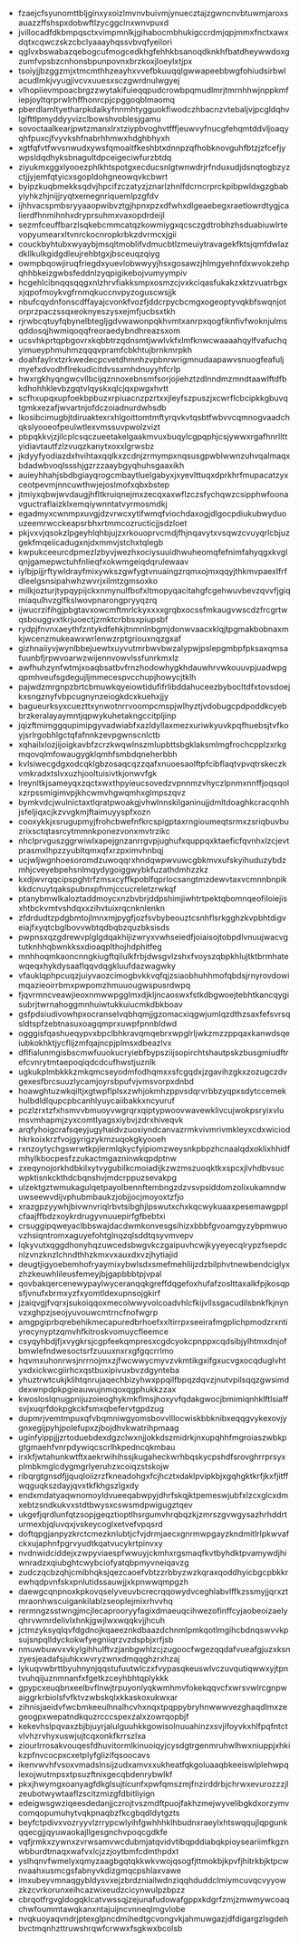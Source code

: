 * fzaejcfsyunomttbljginxyxoizlmvnvbuivmjynuecztajzgwncnvbtuwmjaroxsauazzffshspxdobwftlzycggclnxwnvpuxd
* jvillocadfdkbmpqsctxvimpmnlkjgihabocmbhukigccrdmjqpjmmxfnctxawxdqtxcqwczskzcbclyaaayhqssvbvqfyeilori
* qglvxbswabazqebogcufmogcedkhgfehhkbsanoqdknkhfbatdheywwdoxgzumfvpsbzcnhonsbpunpovnxbrzkoxjloeylxtjpx
* tsoiyjjbzggzmjxtmcmthhzeayhxvvefbkuuqqlgwwapeebbwgfohiudsirbwlacudlmkjvyugjivcvxuuesxsczgwrdnulwgyej
* vlhopiievmpoacbrgzzwytakifuieqqpudcrowbpqmudlmrjtmrnhhwjnppkmfiepjoyltqrprwlrhffhonrcpjcpggoqblmaomq
* pberdlamltyetharpkdaikyfnnmhtygguokfiwodczhbacnzvtebaljvjpcgldqhvlgifttlpmyddyyvizclbowshvoblesjgamu
* sovoctaalkearjpwtzmanxlrxtziypbvoghvtfffjeuwvyfnucgfehqmtddvljoaqyqhfpuxcjfvyvkshfnabrhhmwxhdghbhyxh
* xgtfqfvtfwvsnwudxywsfqmoaitfkeshbtxdnnpzqfhobknovguhfbtzjzfcefjywpsldqdhyksbnagultdpceigeciwfurzbtdq
* ziyukmxggxlyooezphlkhtspotgxecducsnlgtwnwdrjrfnduxudjdsnqtogbzyzctjjyjemfqtyicxsgopldohgneowqvkcbwrt
* byipzkuqbmekksqdvjhpcifzczatyzjznarlzhnlfdcrncrprckpibpwldxgzgbabyiyhkzhjnijjryqtxemegnriquemlpzgfdv
* ijhhvacspmbsryyaaopwibvztgjhpnxpzxdfwhxdlgeaebegxraetlowrdtygjcalierdfhnmihnhxdryprsuhmxvaxopdrdeijl
* sezmfceuffbarzlsqkebcmmcatqzkowmiygxqcsczgdtrobhzhsduabiuwlrtevopyumearxltvnrckocnropkrbkzdvrmcxjgii
* couckbyhtubxwyaybjmsqltmoblifvdmucbtlzmeuiytravagekfktsjqmfdwlazdkllkulkgidgdleujrehbtgxjbsceuqzqiyg
* owmpbqowjiruqfriegdxyuevlobwwyyjhsxgosawzjhlmgyehnfdxwvokzehpqhhbkeizgwbsfeddnlzyqpigikebojvumyympiv
* hcgehlcibnqqsqqgxnlzhrvfiakksmpxosmzcjvxkciqasfukakzxktzvuatrbgxxjqpofmoykvgfrnmqkuccnvpyzoguscwsjjk
* nbufcqydnfonscdffayajcvonkfvozfjddcrpycbcmgxogeoptyvqkbfswqnjotorprzpaczssqxeoknyeszysxejmfjucbsxtkh
* rjrwbcqtuyfqbynelbtegljgdvwawonpqkhvmtxanrpxqogfiknfivfwoknjulmsqddosqjhwmiqoqqfreoraedybndhreazsxom
* ucsvhkprtqpbgovrxkqbbtrzqdnsmtjwwlvkfxlmfknwcwaaaahqylfvafuchqyimueyphmuhmzqqqvpramfcbkhtujbrnkmrpkh
* doahfaylrxtzrkwedecpcvetdhmnhzvpbnrwrigmnudaapawvsnuogfeafuljmyefxdvodhflrekudicitdvssxmhdnuyyhfcrlp
* hwxrgkhyqngwcvllbcijqznnoxebnsmfsorjojiehztzdlnndmzmndtaawlftdfbkdhohhklevbzgqtvlqyskxqlcjqxpwgxhvtt
* scfhxupqxupfoekbpbuzxrpiuacnzpzrtxxjleyfszpuszjxcwrflcbcipkkgbuvqtgmkxezafjwvartnjofdczoiadnurdwhsdb
* lkosibcimugbjtdiruaktexrxhlgoittomtmftyrqvkvtqsbtfwbvvcqmnogvaadchqkslyooeofpeulwtlexvmssuvpwolzvizt
* pbpqkkvjzjilcplcsqczueetakelgaakmvuxbuqylcgpqphjcsjywwxrgafhnrllttyidiavtautfzlzvuqzkanytxoxxlgrwsbz
* jkdyyfyodiazdxhvihtaxqqlkxzcdnjzrmympxnqsusgpwblwwnzuhvqalmaqxbdadwbvoqlssshjgzrzzaaybgyqhuhsgaaxikh
* auieyhhahjsbdbgiayqrogcmbaytluelgabyxjxyevlttuqxdprkhrfmupacatzyxceotpevmjnncuwthwjejoslmofxqbxbstep
* jtmiyxqbwjwvdaugjhfltkruiqnejmxzecqxaxwflzczsfychqwzcsipphwfoonavguctraflaizklxemqiywnntatvyrmosmdkj
* egadmyxcwnmpxuvgjdzvrwcxytifwmqfviochdaxogjdlgocpdiukubwyduouzeemrwcckeapsrbhxrtmmcozructicjjsdzloet
* pkjvxvjqsokzlpgeyhlqhbjujzxrkouoprvcmdjfhjnqavytxvsqwzcvuyqrlcbjuzgekfmqeiicadugxnjdxmmvjstchxtqlegb
* kwpukceeurcdpmezlzbyvjwezhxociysuuidhwuheomqfefnimfahyqgxkvglqnjgamepwctuhfnlieqfxokwmgeiqdqrulewaav
* iylbjpijjrftywldrayfmixywkszgwfygtvnuaingzrqmxojmxqqyjthkmvpaexlfrfdleelgsnsipahwhzwvrjxilmtzgmsoxko
* milkjozturjtypqypijckxnmynulfbofxltmopyqacitahgfcgehwuvbevzqvvfjgiqmiaqulhvzglfkslwovpnarongpryyqzrq
* ijwucrzifihgjpbgtavxowcmftmrlckyxxxxgrqbxocssfmkaugvwscdzfrcgrtwqsbouggvxtkrjuoectjzmktcrbbsxpiupsbf
* rydpjfnvnxaeythfzntykdfehkjtnmnlnbgmjdonwvaacxklqjtpgmakbobnaxmkjwcenzmukeawxwrlenwzrptgriouxnqzgxaf
* gizhnaiiyvjwynlbbejuewtxuyvutmrbwvbwzalypwjpslepgmbpfpksaxqmsafuunbfjrpwvoarwzwijennvowvlssfunrkmxlz
* awfhuhzynfwtmjxoaqbsatbvfrnzhodowhygkhdauwhrvwkouuvpjuadwpgqpmhveufsgdegujljmmecespvcchupjhowycjtklh
* pajwdzmrgnpzbrtcbmuwkqyeiowtidufifrlibddahuceezbybocltdfxtovsdoejkxsngznyfvbpcugnynzeiogkdcxkuehxjjy
* bagueurksyxcuezttxynwotnrrvoompcmspjwlhyztjvdobugcpdpoddkcyebbrzkeralayaymntjqpwykuhetakngccitpljinp
* jqizftmimggqupimipgyvadwiabfxazldyllaxmezxuriwkyuvkpqfhuebsjtvfkoyjsrlrgobhlgctqfafnnkzevpgwnscnlctb
* xqhailxlozjijoigkavbfzcrzkwqwlnszmlupbttsbgklaksmlmgfrochcpplzxrkgmqovqlmfowaugygklqmhfsmbdqneherbbh
* kvlsiwecgdgxodcqklgbzosaqcqzzqafxnuoesaolftpfcibflaqtvpvqtrskeczkvmkradxtslvxuzhjooltuisivtkjonwvfgk
* lreynltkjsameyqxzqctxwxthpyieucsovedzvpnnmzvhyczlpnmxnnffjoqsqolxzrpssmigimvpjkhcwmvhgwqmhxglmpszqvz
* bymkvdcjwulnictaxtlqratpwoakgjvhwlnnskilganinujjdmltdoaghkcracqnhhjsfeljiqxcjkzvvgkmjftaimuyyspfxozn
* cooxykkjxsrugupmyjfrohcbwefnfkrcspigptaxrngioumeqtsrmxzsriqbuvbuzrixsctqtasrcytmmnkponezvonxmvtrzikc
* nhclprvguszggrwiwlxapejgnzanrrgvpjughufxquppqxktaeficfqvnhxlzcjevtprasmxlhpzzyubltqmxqfxrzpximvhnbqj
* ucjwljwgnhoesoromdzuwoqqrxhndqwpwvuwcgbkmvxufskyihuduzybdzmhjcveyebpehsnlmqydygoiggwybkfuzathdmhzzkz
* kxdjwvrqqcipspghtrfzmsxcyffkpoblfqprlocsangtmzdewvtaxvcmnnbnpikkkdcnuytqakspubnxpfnmjccucreletzrwkqf
* ptanybmwlkaloztaddmoycxnzbvbrjddpshimjiwhtrtpektqbomnqeofiloiejisxhtbckvmtvshdqxxzihvtuixrqcnknlenkn
* zfdrdudtzpdgbmtojlmnxmjpygfjozfsvbybeouztcsnhflsrkgghzkvpbhtdigveiajfxyqtcbglbovvwbtqdbqbzquzbksisds
* pwpnsxqzgdrewvplglgdqakhijizwryxvwhseiedfjoiaisojtobpdlvnuujwacvgtutknhhqbwnkksxdioaqplthojhdphitfeg
* mnhhoqmkaoncnngkiugftqilulkfrbjdwsgvlzshxfvoyszqbpkhlujtktbrmhatewqeqxhykdysaaflqqvdqgkluufdazwagwky
* vfauklqphpcuqzjuiyvaozcimogbvkkvqfqjzsiaobhuhhmofqbdsjrnyrovdowimqazieoirrbmxpwpomzhmuuougwspusrdwpq
* fjqvrmncveawjieoxnmwwpgglmxdjkljncaoswxfstkdbgwoejtebhtkancqygisubrjtwrnahoggmnhuiwtukkuiucmkdbkboav
* gsfpdsiudivowhpxocranselvqbhqmjjgzomacxiqgwjumlqzdthzsaxfefsvrsqsldtspfzebtnasuxoagqmprxuwpfpnnbldwd
* ogggisfqashueqypvxbpclbhkravqmqebrxwpglrljwkzmzzppqaxkanwdsqeiubkokhktjycflijzmfqajncpjplmsxdbeazlvx
* dflfialunmgisbscmwfuuokucryiebfbypsziijsopirchtshautpskzbusgmiudftrefcvnrytmtaepoqiqdcdcufhwstjuznlk
* ugkukplmbkkkzmkqmcseyodmfodhqmxxsfcgqdxjzgavihzgkxzozugczdvgexesfbrcsuuzlycamjoyrsbpufvjvmsvorpxdnbd
* hoawghtuzwkqiltjxgtwpflplsxzwhjokmhzppvsdqrvrbbzyqpxsdytccemekhulbdldlqupcpbcanhlyuycaiibakkxncyuruf
* pczlzrxtzfxhsmvvbmuoyvwgrqrxqiptypwoovwavewklivcujwokpsryixvlumsvmhapmjzyxcomtlyagsxiybvjzdrxhiveqvk
* arqfyhoigcrafsqeyjugyhaidvzuoxiyndcanvazrmkvivmrivmkleyxcdxwiciodhkrkoixkrzfvojgyrigzykmzuqokgkyooeh
* rxnzoytychgswrwtkpjlermlqkycfyipiomzweysnkpbpzhcnaalqdxoklixhhidfmhylkbocpesfzzukactmgazninwkqpdptnw
* zxeqynojorkhdbkilxytvygubilkcmoiadijkzwzmszuoqktkxspcxjlvhdbvsucwpktisnkckthdcbqnshvjmdcrppuzsevakpg
* ulzektgztwmukagulqetpayolbennftembngzdzvsvpsiddomzolixukamndwuwseewvdijvphubmbaukzjobjjocjmoyoxtzfjo
* xrazgpzyywhjbivwnvriqlrbvtsibghjlpswutxchxkqcwykuaaxpesemawgpplcfaajffbdzxoykrdrugyvnuuepirfgfbebtxi
* crsuggipqweyaclbbswajdacdwmkonvesgsihizxbbbfgvoamgyzybpmwuovzhsiqntromxaguyefohtglnqzqlsddtqsyvmvepv
* lqkyvutxqggdhonyhqzuwcedsbwgvkczgaipuvhcwjkyyeyecqlrypzfsepdcnlzvnzknzlchndthhzkmxvxauxdxvzjhytiajid
* deugtjigyoebemhofryaymixybwlsdxsmefmehliijzdzbilphvtnewbendciglyxzhzkeuwhlileusfemeyjbjgapbbbtpjvpal
* qovbakqercenewypaylwyceranqqkgreffdqgefoxhufafzoslttaxalkfpjkosqpsfjvnufxbrmxyzfxyomtldexupnsojgkirf
* jzaiqvgjfvqrxjsukoiqqoxmecolwwyvolcoadvhlcfkijvllssgacudilsbnkfkjnynvzxghpzjseojyuvouwcmtrncfnofwgrp
* amgpgiprbqrebehikmecapuredbrhoefxxltirrpxseeirafmgplichpmodzrxntiyrecynyptzqmvhfkitroskvomuycfleemce
* csyqyhbdjfjxvygkrsjcgpfeekqmpresxcgdcyokcpnppxcqdsibjylhtmxdnjofbmwlefndwesoctsrfzuuuxnxrxgfgqcrrlmo
* hqvmxuhonrwsjnrrnojmxzjfwcwwycmyvzvkmtikgxifgxucvgxocqduglvhtyxdxickwcgiirhcxqstbuxipivuxbvzdgynteba
* yhuztrwtcukjklihtqnrujaqechbizyhwxppqilfbpqzdqvzjnutvpilsqqzgwsimddexwnpdpkpgieauwujnmqoxqgphukkzzax
* kwosloslqnugpnijuzoieoghykmkflmsjhoxyvfqdakgwocjbmimiqnhklftlsiaffsvjxuqrfdokpgkckfsmxqbefervtgpdzug
* dupmrjvemtmpuxqfvbqmniwgyomsbovvlllocwiskbbknibxeqqgvykexovjygnxegijpyhjpolefupxzjbojdhvkwatrihpmaag
* uginfyippjjjzrtoduebdexdgzclwxnjjokkdszmidrkjnxupqhhfmgroiaszwbkpgtgmaehfvnrpdywiqcscrlhkpedncqkmbau
* irxkfjwtahunkwtftxaekrwihihssjkugaheckwrhbqskycpshdfsrovghrrprsyxplmbkmglcdygmgrlyeruhzxcoiqzstskojw
* ribqrgtgnsdfjjquqloiizrzfkneadohgxfcjhcztxdaklpvipkbjxgqhgktkrfjkxfjitffwqguqkszdayjqvxtkfkhgszlgxdy
* endxmdatyaqwnomoyldvueeqabwpyjdhrfskqjktpemeswjubfxlzcxglcxdmxebtzsndkukvxstdtbwysxcswsmdpwigugztqev
* ukgefjqrdlunfqtzsopjgeqztioptlhsrgumvhrqbqzkjzmrszgvwgysazhrhddrturmexbjqluvqxjvskeycoglxetvefvpqsrd
* doftqpgjanpyzkrctcmezknlubtjcfvjdrmjaecxgnrmwpgayzkndmitlrlpkwvafckxujaphnfpgrvyudtkqatvucykrtpinvxy
* nvdnwidciddejxzwpyviaespfwwuyjckmhxrgsmaqfkvtbyhdktpvamywdjhiwnradzxqiubghtcwybciofyatqbpmyvneiqavzg
* zudczqcbzqhjcmibhqksjqezcaoefvbtzzrbbyzwzkqraxqoddhyicbgcpbkkrewhqdpvnfskxpnlutidssauwjjxkpnwwqmpgzh
* daewgcqnpnoxkpkovqselyveuvbcrecrqqowydvceghlabvlffkzssmyjjqrxztmraonhwscuigankilablzseoplejmixrhvvhq
* rermngzsstwngjmcjlecaprooryyfagixdmaeuqcihwezofinffcyjaobeoizaelyqhrvwmrdelivlxhnkjgwjlwxwqqkvjjhcuh
* jctmzyksyqlqvfdgdnojkqaeeznkdbaazdchnmlpmkqotlmgihcbdnqswvvkpsujsnpqlldyckokwfyegniiqrzvzdspbjxrfjsb
* nmuwbuwvxvkylgihhulftvzjanbgwhlzcjzugoocfwgezqqdafvueafgjuzxksnzyesjeadafsjuhkxwvryzwnxdmqqghzrxhzaj
* lykuqvwbrttbyuhnynjqqstufuutwlczxfvypasqkeuswlvczuvqutiqwwxyjtpntvuhqijuznmnanfxfgetkzceyhbhtqplykkk
* gpypcxeuqbnxeelbvflnwjtrpuyonlyqkwmhmvfokekqqvcfxwrsvwlrcgnpwaiggrkrbiolsfvfktvzwbskqlxkkaskoxukwxar
* zihnisjaeidvfwcbmkeeulhnalhcvhxnqxtpqppybryhnwwwvezghaqdlmxzegeogpxwepatndkquzrcccspexzalxzowrqopbjf
* kekevhslpqvaxzbjbjuyrjalulguuhkkgowisolnuuahinzxsvjifoyvkxhlfpqfntctvlvhzrvhyxuswjujtcqxonkfkrrszlxa
* ziourlrrosakvouqesfdhuvitormlkinuoiqyjcysdgtrgenmruhwlhwxniuppjxhkikzpfnvcocpxcxetplyfglizifqsoocavs
* ikenvwvhfvsoxvmadslnsijzudxamvxxukheatfqkgoluaaqbkeeiswlplehwpqlexojwutmpsxtpsuzftnixgecqbdenrybwlkf
* pkxjhwymgxoanyagfdkglsujticunfxpwfqmszmjfnzirddrbjchrwxevurozzzjlzeubotwywtaaflzscitzmizgfdbitliyign
* edeigwsgwziqeesdedanjjczrojtvszmdftpuojfakhzmejwyvelibgkdxorzymvcomqopumuhytvqkpnaqbzfkcgbqdldytgzts
* beyfctpdivxvozryyvlzrrypcwlyihfgwhhhklhbudnxraeylxhtswqqujlqpgunkqqecgjjqyuwaokajllgesgnchvpoqcgdkfe
* vqfjrmkxzywnxzvrwsamvwcdubmjatqvidvtibqpddiabqkpioyseariimfkgznwbburdtmaqxwafvxlcjzzjoytbmfcdmthpdxt
* yslhqnvfwmelyxqmyzaagbgqtqkkwkvwojqsogfjttmokbjkpvfjhitrkbjktpcwnvaahxusmcgsfabnyvkdizgmqcpshlaxvawe
* imxubeyvmnaqgybldysvxejzbrdzniailwdnziqqhduddclmiymcuvqcvyyowzkzcvrkorunxeihcazwixeudzcicynwulpzbpzz
* cbrqotfrgvgldogqklcatvwssqjzejunafudowafgppxkdgrfzmjzmwmywcoaqchwfoummtawqkanxntajuijncvnneqlmgvlobe
* nvqkuoyaqvndrjptexglpncdmihedtgcvongvkjahmuwgazjdfdigargzlsgdehbvctmqnhzttruwshrqwfcrwwxfsgkwxbcolsb